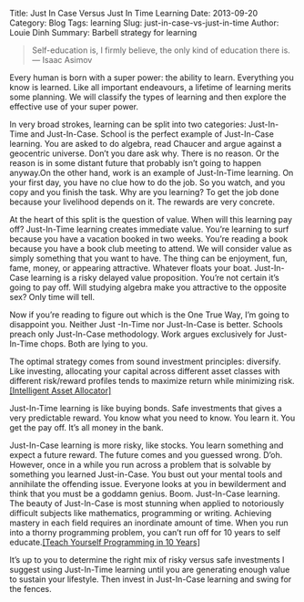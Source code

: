 Title: Just In Case Versus Just In Time Learning
Date: 2013-09-20
Category: Blog
Tags: learning
Slug: just-in-case-vs-just-in-time
Author: Louie Dinh
Summary: Barbell strategy for learning

>Self-education is, I firmly believe, the only kind of education there is.
― Isaac Asimov

Every human is born with a super power: the ability to learn. Everything you
know is learned. Like all important endeavours, a lifetime of learning merits
some planning. We will classify the types of learning and then explore the
effective use of your super power.

In very broad strokes, learning can be split into two categories: Just-In-Time
and Just-In-Case. School is the perfect example of Just-In-Case learning. You
are asked to do algebra, read Chaucer and argue against a geocentric universe.
Don’t you dare ask why. There is no reason. Or the reason is in some distant
future that probably isn’t going to happen anyway.On the other hand, work is an
example of Just-In-Time learning. On your first day, you have no clue how to do
the job. So you watch, and you copy and you finish the task. Why are you
learning? To get the job done because your livelihood depends on it. The
rewards are very concrete.

At the heart of this split is the question of value. When will this learning
pay off? Just-In-Time learning creates immediate value. You’re learning to surf
because you have a vacation booked in two weeks. You’re reading a book because
you have a book club meeting to attend. We will consider value as simply
something that you want to have. The thing can be enjoyment, fun, fame, money,
or appearing attractive. Whatever floats your boat. Just-In-Case learning is a
risky delayed value proposition. You’re not certain it’s going to pay off. Will
studying algebra make you attractive to the opposite sex? Only time will tell.

Now if you’re reading to figure out which is the One True Way, I’m going to
disappoint you. Neither Just -In-Time nor Just-In-Case is better. Schools
preach only Just-In-Case methodology. Work argues exclusively for Just-In-Time
chops. Both are lying to you.

The optimal strategy comes from sound investment principles: diversify. Like
investing, allocating your capital across different asset classes with
different risk/reward profiles tends to maximize return while minimizing risk.
[[Intelligent Asset Allocator]](https://www.amazon.com/dp/0071362363/ref=as_li_qf_sp_asin_til?tag=homebits04-20&camp=0&creative=0&linkCode=as1&creativeASIN=0071362363&adid=1BP197D23ZSJBKKX32M8&)

Just-In-Time learning is like buying bonds. Safe investments that gives a very
predictable reward. You know what you need to know. You learn it. You get the
pay off. It’s all money in the bank.

Just-In-Case learning is more risky, like stocks. You learn something and
expect a future reward. The future comes and you guessed wrong. D’oh. However,
once in a while you run across a problem that is solvable by something you
learned Just-in-Case. You bust out your mental tools and annihilate the
offending issue. Everyone looks at you in bewilderment and think that you must
be a goddamn genius. Boom. Just-In-Case learning. The beauty of Just-In-Case is
most stunning when applied to notoriously difficult subjects like mathematics,
programming or writing. Achieving mastery in each field requires an inordinate
amount of time. When you run into a thorny programming problem, you can’t run
off for 10 years to self educate.[[Teach Yourself Programming in 10
Years]](http://norvig.com/21-days.html)

It’s up to you to determine the right mix of risky versus safe investments I
suggest using Just-In-Time learning until you are generating enough value to
sustain your lifestyle. Then invest in Just-In-Case learning and swing for the
fences.

